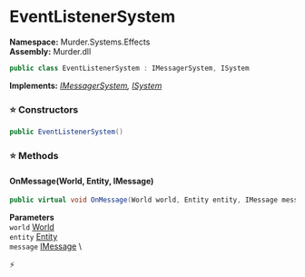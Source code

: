 # EventListenerSystem

**Namespace:** Murder.Systems.Effects \
**Assembly:** Murder.dll

```csharp
public class EventListenerSystem : IMessagerSystem, ISystem
```

**Implements:** _[IMessagerSystem](../../../Bang/Systems/IMessagerSystem.html), [ISystem](../../../Bang/Systems/ISystem.html)_

### ⭐ Constructors
```csharp
public EventListenerSystem()
```

### ⭐ Methods
#### OnMessage(World, Entity, IMessage)
```csharp
public virtual void OnMessage(World world, Entity entity, IMessage message)
```

**Parameters** \
`world` [World](../../../Bang/World.html) \
`entity` [Entity](../../../Bang/Entities/Entity.html) \
`message` [IMessage](../../../Bang/Components/IMessage.html) \



⚡